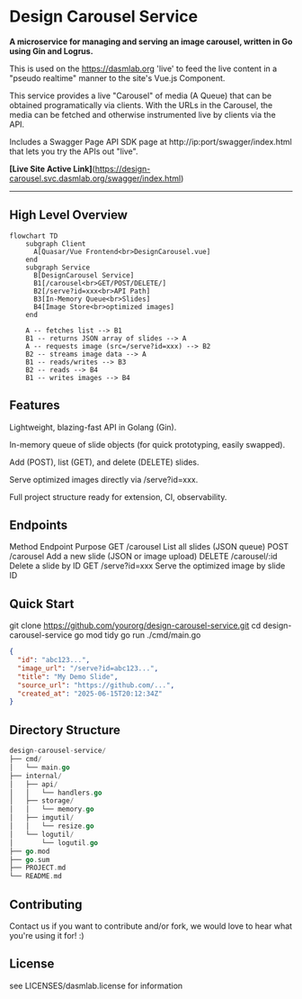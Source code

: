 # Design Carousel Service

**A microservice for managing and serving an image carousel, written in Go using Gin and Logrus.**

This is used on the https://dasmlab.org 'live' to feed the live content in a "pseudo realtime" manner to the site's Vue.js Component.

This service provides a live "Carousel" of media (A Queue) that can be obtained programatically via clients.  With the URLs in the Carousel, the media can be fetched and otherwise instrumented live by clients via the API.

Includes a Swagger Page API SDK page at   http://ip:port/swagger/index.html that lets you try the APIs out "live".

**[Live Site Active Link]**(https://design-carousel.svc.dasmlab.org/swagger/index.html)

---

## High Level Overview

```mermaid
flowchart TD
    subgraph Client
      A[Quasar/Vue Frontend<br>DesignCarousel.vue]
    end
    subgraph Service
      B[DesignCarousel Service]
      B1[/carousel<br>GET/POST/DELETE/]
      B2[/serve?id=xxx<br>API Path]
      B3[In-Memory Queue<br>Slides]
      B4[Image Store<br>optimized images]
    end

    A -- fetches list --> B1
    B1 -- returns JSON array of slides --> A
    A -- requests image (src=/serve?id=xxx) --> B2
    B2 -- streams image data --> A
    B1 -- reads/writes --> B3
    B2 -- reads --> B4
    B1 -- writes images --> B4
```
## Features

Lightweight, blazing-fast API in Golang (Gin).

In-memory queue of slide objects (for quick prototyping, easily swapped).

Add (POST), list (GET), and delete (DELETE) slides.

Serve optimized images directly via /serve?id=xxx.

Full project structure ready for extension, CI, observability.

## Endpoints
Method	Endpoint	Purpose
GET	/carousel	List all slides (JSON queue)
POST	/carousel	Add a new slide (JSON or image upload)
DELETE	/carousel/:id	Delete a slide by ID
GET	/serve?id=xxx	Serve the optimized image by slide ID

## Quick Start
git clone https://github.com/yourorg/design-carousel-service.git
cd design-carousel-service
go mod tidy
go run ./cmd/main.go

```json
{
  "id": "abc123...",
  "image_url": "/serve?id=abc123...",
  "title": "My Demo Slide",
  "source_url": "https://github.com/...",
  "created_at": "2025-06-15T20:12:34Z"
}
```

## Directory Structure
```go
design-carousel-service/
├── cmd/
│   └── main.go
├── internal/
│   ├── api/
│   │   └── handlers.go
│   ├── storage/
│   │   └── memory.go
│   ├── imgutil/
│   │   └── resize.go
│   └── logutil/
│       └── logutil.go
├── go.mod
├── go.sum
├── PROJECT.md
└── README.md
```

## Contributing
Contact us if you want to contribute and/or fork, we would love to hear what you're using it for! :)

## License
see LICENSES/dasmlab.license for information
